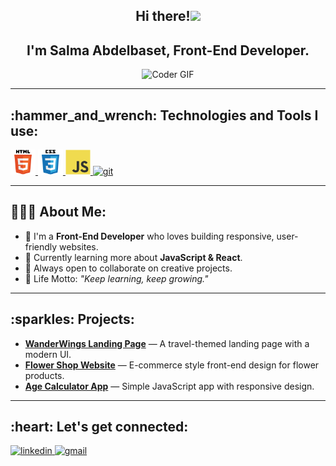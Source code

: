 <h2 align="center">
   Hi there!<img src="https://user-images.githubusercontent.com/42378118/110234147-e3259600-7f4e-11eb-95be-0c4047144dea.gif" width="30"> 
</h2>

<h2 align="center">
  I'm Salma Abdelbaset, Front-End Developer. 
</h2>

<p align="center">
  <img src="https://media.giphy.com/media/SWoSkN6DxTszqIKEqv/giphy.gif" alt="Coder GIF" width="500">
</p>

---

<h2 align="left">:hammer_and_wrench: Technologies and Tools I use:</h2>
<p align="left">
    <a href="https://www.w3.org/html/" target="_blank"> 
      <img src="https://raw.githubusercontent.com/devicons/devicon/master/icons/html5/html5-original-wordmark.svg" alt="html5" width="40" height="40"/> 
    </a>
    <a href="https://www.w3schools.com/css/" target="_blank"> 
      <img src="https://raw.githubusercontent.com/devicons/devicon/master/icons/css3/css3-original-wordmark.svg" alt="css3" width="40" height="40"/> 
    </a>
    <a href="https://developer.mozilla.org/en-US/docs/Web/JavaScript" target="_blank"> 
      <img src="https://raw.githubusercontent.com/devicons/devicon/master/icons/javascript/javascript-original.svg" alt="javascript" width="40" height="40"/> 
    </a>
    <a href="https://git-scm.com/" target="_blank"> 
      <img src="https://www.vectorlogo.zone/logos/git-scm/git-scm-icon.svg" alt="git" width="40" height="40"/> 
    </a>
</p>

---

<h2 align="left">👩🏻‍💻 About Me:</h2>

- 🎨 I'm a **Front-End Developer** who loves building responsive, user-friendly websites.  
- 🚀 Currently learning more about **JavaScript & React**.  
- 🤝 Always open to collaborate on creative projects.  
- 🌱 Life Motto: *"Keep learning, keep growing."*  

---

<h2 align="left">:sparkles: Projects:</h2>

-  [**WanderWings Landing Page**](#) — A travel-themed landing page with a modern UI.  
-  [**Flower Shop Website**](#) — E-commerce style front-end design for flower products.  
-  [**Age Calculator App**](https://salmaabdelbast-beep.github.io/Age-Calculator/) — Simple JavaScript app with responsive design.  

---

<h2 align="left">:heart: Let's get connected:</h2>

<p align="left">
  <a href="https://www.linkedin.com/" target="_blank">
    <img src="https://img.icons8.com/color/48/000000/linkedin.png" alt="linkedin"/>
  </a>
  <a href="mailto:salma2542024@gmail.com">
    <img src="https://img.icons8.com/color/48/000000/gmail.png" alt="gmail"/>
  </a>
</p>
